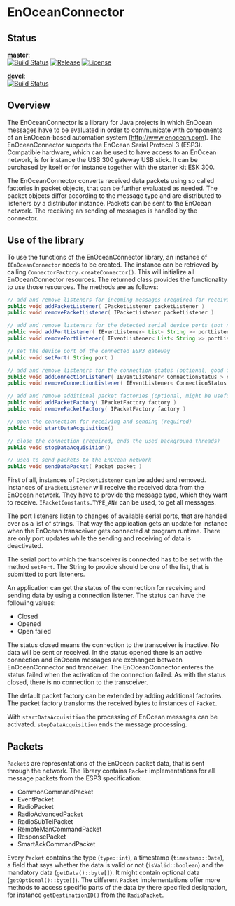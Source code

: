 # EnOceanConnector

## Status
__master__:<br>
[![Build Status](https://travis-ci.org/atennert/de.atennert.eoconnector.svg?branch=master)](https://travis-ci.org/atennert/de.atennert.eoconnector)
[![Release](https://img.shields.io/github/release/atennert/de.atennert.eoconnector.svg)](https://github.com/atennert/de.atennert.eoconnector/releases)
[![License](https://img.shields.io/badge/License-Apache%202.0-blue.svg)](https://opensource.org/licenses/Apache-2.0)

__devel__:<br>
[![Build Status](https://travis-ci.org/atennert/de.atennert.eoconnector.svg?branch=devel)](https://travis-ci.org/atennert/de.atennert.eoconnector)

## Overview

The EnOceanConnector is a library for Java projects in which EnOcean messages have to be evaluated in order to communicate with components of an EnOcean-based automation system (http://www.enocean.com). The EnOceanConnector supports the EnOcean Serial Protocol 3 (ESP3). Compatible hardware, which can be used to have access to an EnOcean network, is for instance the USB 300 gateway USB stick. It can be purchased by itself or for instance together with the starter kit ESK 300.

The EnOceanConnector converts received data packets using so called factories in packet objects, that can be further evaluated as needed. The packet objects differ according to the message type and are distributed to listeners by a distributor instance. Packets can be sent to the EnOcean network. The receiving an sending of messages is handled by the connector.

## Use of the library

To use the functions of the EnOceanConnector library, an instance of `IEnOceanConnector` needs to be created. The instance can be retrieved by calling `ConnectorFactory.createConnector()`. This will initialize all EnOceanConnector resources. The returned class provides the functionality to use those resources. The methods are as follows:

```java
// add and remove listeners for incoming messages (required for receiving messages)
public void addPacketListener( IPacketListener packetListener )
public void removePacketListener( IPacketListener packetListener )

// add and remove listeners for the detected serial device ports (not necessary if the port is known)
public void addPortListener( IEventListener< List< String >> portListener )
public void removePortListener( IEventListener< List< String >> portListener )

// set the device port of the connected ESP3 gateway
public void setPort( String port )

// add and remove listeners for the connection status (optional, good for diagnosis in error cases)
public void addConnectionListener( IEventListener< ConnectionStatus > connectionListener )
public void removeConnectionListener( IEventListener< ConnectionStatus > connectionListener )

// add and remove additional packet factories (optional, might be useful in case of non-standard messages)
public void addPacketFactory( IPacketFactory factory )
public void removePacketFactory( IPacketFactory factory )

// open the connection for receiving and sending (required)
public void startDataAcquisition()

// close the connection (required, ends the used background threads)
public void stopDataAcquisition()

// used to send packets to the EnOcean network
public void sendDataPacket( Packet packet )
```
First of all, instances of `IPacketListener` can be added and removed. Instances of `IPacketListener` will receive the received data from the EnOcean network. They have to provide the message type, which they want to receive. `IPacketConstants.TYPE_ANY` can be used, to get all messages.

The port listeners listen to changes of available serial ports, that are handed over as a list of strings. That way the application gets an update for instance when the EnOcean transceiver gets connected at program runtime. There are only port updates while the sending and receiving of data is deactivated.

The serial port to which the transceiver is connected has to be set with the method `setPort`. The String to provide should be one of the list, that is submitted to port listeners.

An application can get the status of the connection for receiving and sending data by using a connection listener. The status can have the following values:

* Closed
* Opened
* Open failed

The status closed means the connection to the transceiver is inactive. No data will be sent or received. In the status opened there is an active connection and EnOcean messages are exchanged between EnOceanConnector and tranceiver. The EnOceanConnector enteres the status failed when the activation of the connection failed. As with the status closed, there is no connection to the transceiver.

The default packet factory can be extended by adding additional factories. The packet factory transforms the received bytes to instances of `Packet`.

With `startDataAcquisition` the processing of EnOcean messages can be activated. `stopDataAcquisition` ends the message processing.

## Packets

`Packet`s are representations of the EnOcean packet data, that is sent through the network. The library contains `Packet` implementations for all message packets from the ESP3 specification:

* CommonCommandPacket
* EventPacket
* RadioPacket
* RadioAdvancedPacket
* RadioSubTelPacket
* RemoteManCommandPacket
* ResponsePacket
* SmartAckCommandPacket

Every `Packet` contains the type (`type::int`), a timestamp (`timestamp::Date`), a field that says whether the data is valid or not (`isValid::boolean`) and the mandatory data (`getData()::byte[]`). It might contain optional data (`getOptional()::byte[]`). The different `Packet` implementations offer more methods to access specific parts of the data by there specified designation, for instance `getDestinationID()` from the `RadioPacket`.
